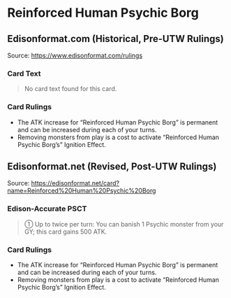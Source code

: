 # Reinforced Human Psychic Borg

## Edisonformat.com (Historical, Pre-UTW Rulings)

Source: https://www.edisonformat.com/rulings

### Card Text

> No card text found for this card.

### Card Rulings

*   The ATK increase for “Reinforced Human Psychic Borg” is permanent and can be increased during each of your turns.
*   Removing monsters from play is a cost to activate “Reinforced Human Psychic Borg’s” Ignition Effect.

## Edisonformat.net (Revised, Post-UTW Rulings)

Source: https://edisonformat.net/card?name=Reinforced%20Human%20Psychic%20Borg

### Edison-Accurate PSCT

> ① Up to twice per turn: You can banish 1 Psychic monster from your GY; this card gains 500 ATK.

### Card Rulings

*   The ATK increase for “Reinforced Human Psychic Borg” is permanent and can be increased during each of your turns.
*   Removing monsters from play is a cost to activate “Reinforced Human Psychic Borg’s” Ignition Effect.
            